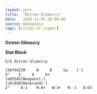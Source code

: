 ```yaml
---
layout: post
title:  "Octren Glimscry"
date:   2020-12-05 00:00:00
source: Wahapedia
tags: [cities-of-sigmar]
---
```


**Octren Glimscry**

**Stat Block**
```
5/5 Octren Glimscry
```

```
[56f442]M     W     B     Sa    [-]
5"    5     6     6+    
[e85545]Weapons[-]
[c6c930]Hexbrand[-]
2"     A:1    H:4+   W:3+   R:-1   D:D3  
```
    